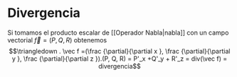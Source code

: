 # Divergencia

Si tomamos el producto escalar de [[Operador Nabla|nabla]] con un campo vectorial $\vec f = (P, Q, R)$ obtenemos
$$\triangledown . \vec f =(\frac {\partial}{\partial x }, \frac {\partial}{\partial y }, \frac {\partial}{\partial z }).(P, Q, R) = P'_x +Q'_y + R'_z = div(\vec f) = divergencia$$

